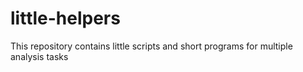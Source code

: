 # little-helpers
This repository contains little scripts and short programs for multiple analysis tasks
